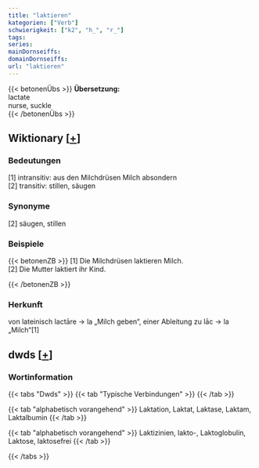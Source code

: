 ```yaml
---
title: "laktieren"
kategorien: ["Verb"]
schwierigkeit: ["k2", "h_", "r_"]
tags:
series:
mainDornseiffs:
domainDornseiffs:
url: "laktieren"
---
```


{{< betonenÜbs >}}
**Übersetzung:**  
lactate  
nurse, suckle  
{{< /betonenÜbs >}}

## Wiktionary [[+](https://de.wiktionary.org/wiki/laktieren)]

### Bedeutungen
[1] intransitiv: aus den Milchdrüsen Milch absondern  
[2] transitiv: stillen, säugen  

### Synonyme
[2] säugen, stillen  

### Beispiele
{{< betonenZB >}}
[1] Die Milchdrüsen laktieren Milch.  
[2] Die Mutter laktiert ihr Kind.  

{{< /betonenZB >}}
### Herkunft
von lateinisch lactāre → la „Milch geben“, einer Ableitung zu lāc → la „Milch“[1]  



## dwds [[+](https://www.dwds.de/wb/laktieren)]

### Wortinformation
{{< tabs "Dwds" >}}
{{< tab "Typische Verbindungen" >}}
{{< /tab >}}

{{< tab "alphabetisch vorangehend" >}}
Laktation, Laktat, Laktase, Laktam, Laktalbumin
{{< /tab >}}

{{< tab "alphabetisch vorangehend" >}}
Laktizinien, lakto-, Laktoglobulin, Laktose, laktosefrei
{{< /tab >}}

{{< /tabs >}}


